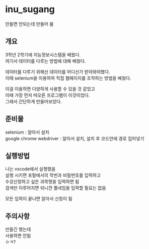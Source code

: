# inu_sugang
만들면 안되는데 만들어 봄

## 개요

3학년 2학기에 지능정보시스템을 배웠다.  
여기서 데이터를 다루는 방법에 대해 배웠다.  

데이터를 다루기 위해선 데이터를 어디선가 받아와야했다.  
이때 selenium을 이용하여 직접 웹페이지를 조작하는 방법을 배웠다.  

이걸 이용하면 다양하게 사용할 수 있을 것 같았고  
이때 가장 먼저 떠오른 프로그램이 이것이었다.  
그래서 간단하게 만들어보았다.  

## 준비물  

selenium : 알아서 설치  
google chrome webdriver : 알아서 설치, 설치 후 코드안에 경로 집어넣기  

## 실행방법  

나는 vscode에서 실행했음  
실행 시키면 포탈에서의 학번과 비밀번호를 입력하고  
수강신청하고 싶은 과목명을 입력하면 됨  
검색만 이루어지면 되니깐 풀네임을 입력할 필요는 없음  

모든 입력이 끝나면 알아서 신청이 됨  

## 주의사항  

만들긴 했는데  
사용하면 안됨  
ㅇㅋ?
